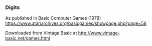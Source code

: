 ### Digits

As published in Basic Computer Games (1978)
https://www.atariarchives.org/basicgames/showpage.php?page=58

Downloaded from Vintage Basic at
http://www.vintage-basic.net/games.html
